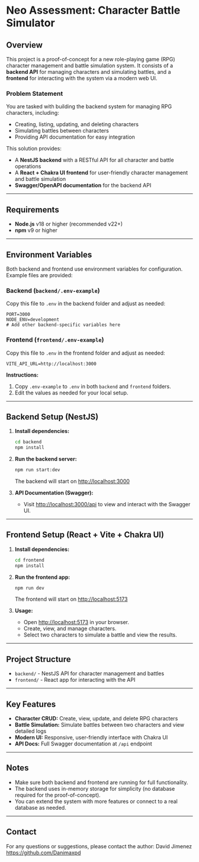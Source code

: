 # Neo Assessment: Character Battle Simulator

## Overview

This project is a proof-of-concept for a new role-playing game (RPG) character management and battle simulation system. It consists of a **backend API** for managing characters and simulating battles, and a **frontend** for interacting with the system via a modern web UI.

### Problem Statement

You are tasked with building the backend system for managing RPG characters, including:

- Creating, listing, updating, and deleting characters
- Simulating battles between characters
- Providing API documentation for easy integration

This solution provides:

- A **NestJS backend** with a RESTful API for all character and battle operations
- A **React + Chakra UI frontend** for user-friendly character management and battle simulation
- **Swagger/OpenAPI documentation** for the backend API

---

## Requirements

- **Node.js** v18 or higher (recommended v22+)
- **npm** v9 or higher

---

## Environment Variables

Both backend and frontend use environment variables for configuration. Example files are provided:

### Backend (`backend/.env-example`)

Copy this file to `.env` in the backend folder and adjust as needed:

```env
PORT=3000
NODE_ENV=development
# Add other backend-specific variables here
```

### Frontend (`frontend/.env-example`)

Copy this file to `.env` in the frontend folder and adjust as needed:

```env
VITE_API_URL=http://localhost:3000
```

**Instructions:**

1. Copy `.env-example` to `.env` in both `backend` and `frontend` folders.
2. Edit the values as needed for your local setup.

---

## Backend Setup (NestJS)

1. **Install dependencies:**

   ```bash
   cd backend
   npm install
   ```

2. **Run the backend server:**

   ```bash
   npm run start:dev
   ```

   The backend will start on [http://localhost:3000](http://localhost:3000)

3. **API Documentation (Swagger):**
   - Visit [http://localhost:3000/api](http://localhost:3000/api) to view and interact with the Swagger UI.

---

## Frontend Setup (React + Vite + Chakra UI)

1. **Install dependencies:**

   ```bash
   cd frontend
   npm install
   ```

2. **Run the frontend app:**

   ```bash
   npm run dev
   ```

   The frontend will start on [http://localhost:5173](http://localhost:5173)

3. **Usage:**
   - Open [http://localhost:5173](http://localhost:5173) in your browser.
   - Create, view, and manage characters.
   - Select two characters to simulate a battle and view the results.

---

## Project Structure

- `backend/` - NestJS API for character management and battles
- `frontend/` - React app for interacting with the API

---

## Key Features

- **Character CRUD:** Create, view, update, and delete RPG characters
- **Battle Simulation:** Simulate battles between two characters and view detailed logs
- **Modern UI:** Responsive, user-friendly interface with Chakra UI
- **API Docs:** Full Swagger documentation at `/api` endpoint

---

## Notes

- Make sure both backend and frontend are running for full functionality.
- The backend uses in-memory storage for simplicity (no database required for the proof-of-concept).
- You can extend the system with more features or connect to a real database as needed.

---

## Contact

For any questions or suggestions, please contact the author: David Jimenez https://github.com/Danimaxpd 
